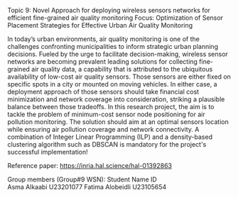  
Topic 9: Novel Approach for deploying wireless sensors networks for efficient fine-grained air quality monitoring 
Focus: Optimization of Sensor Placement Strategies for Effective Urban Air Quality Monitoring 
  
In today’s urban environments, air quality monitoring is one of the challenges confronting municipalities to inform strategic urban planning decisions. Fueled by the urge to facilitate decision-making, wireless sensor networks are becoming prevalent leading solutions for collecting fine-grained air quality data, a capability that is attributed to the ubiquitous availability of low-cost air quality sensors. Those sensors are either fixed on specific spots in a city or mounted on moving vehicles. In either case, a deployment approach of those sensors should take financial cost minimization and network coverage into consideration, striking a plausible balance between those tradeoffs. In this research project, the aim is to tackle the problem of minimum-cost sensor node positioning for air pollution monitoring. The solution should aim at an optimal sensors location while ensuring air pollution coverage and network connectivity. A combination of Integer Linear Programming (ILP) and a density-based clustering algorithm such as DBSCAN is mandatory for the project's successful implementation! 
  
Reference paper: 
https://inria.hal.science/hal-01392863 
 
Group members (Group#9 WSN): 
Student Name   	ID  
 Asma Alkaabi  	 U23201077 
 Fatima Alobeidli 	 U23105654 
  	  
 

